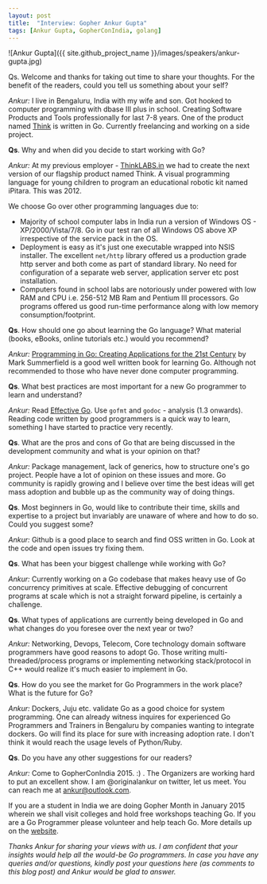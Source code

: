 ```yaml
---
layout: post
title:  "Interview: Gopher Ankur Gupta"
tags: [Ankur Gupta, GopherConIndia, golang]
---
```


![Ankur Gupta]({{ site.github_project_name }}/images/speakers/ankur-gupta.jpg)

Qs. Welcome and thanks for taking out time to share your thoughts. For the benefit of the readers, could you tell us something about your self?

_Ankur:_ I live in Bengaluru, India with my wife and son. Got hooked to computer programming with dbase III plus in school. Creating Software Products and Tools professionally for last 7-8 years. One of the product named [Think](http://ankurgupta.name/work.html) is written in Go. Currently freelancing and working on a side project.

**Qs**. Why and when did you decide to start working with Go?

_Ankur:_ At my previous employer - [ThinkLABS.in](http://www.thinklabs.in/) we had to create the next version of our flagship product named Think. A visual programming language for young children to program an educational robotic kit named iPitara. This was 2012. 

We choose Go over other programming languages due to:

* Majority of school computer labs in India run a version of Windows OS - XP/2000/Vista/7/8. Go in our test ran of all Windows OS above XP irrespective of the service pack in the OS.
* Deployment is easy as it's just one executable wrapped into NSIS installer. The excellent `net/http` library offered us a production grade http server and both come as part of standard library. No need for configuration of a separate web server, application server etc post installation.
* Computers found in school labs are notoriously under powered with low RAM and CPU i.e. 256-512 MB Ram and Pentium III processors. Go programs offered us good run-time performance along with low memory consumption/footprint.

**Qs**. How should one go about learning the Go language? What material (books, eBooks, online tutorials etc.) would you recommend?

_Ankur:_ [Programming in Go: Creating Applications for the 21st Century](http://goo.gl/WFrNn6) by Mark Summerfield is a good well written book for learning Go. Although not recommended to those who have never done computer programming.

**Qs**. What best practices are most important for a new Go programmer to learn and understand?

_Ankur:_ Read [Effective Go](http://golang.org/doc/effective_go.html). Use `gofmt` and `godoc` - analysis (1.3 onwards). Reading code written by good programmers is a quick way to learn, something I have started to practice very recently. 

**Qs**. What are the pros and cons of Go that are being discussed in the development community and what is your opinion on that?

_Ankur:_ Package management, lack of generics, how to structure one's go project. People have a lot of opinion on these issues and more. Go community is rapidly growing and I believe over time the best ideas will get mass adoption and bubble up as the community way of doing things.

**Qs**. Most beginners in Go, would like to contribute their time, skills and expertise to a project but invariably are unaware of where and how to do so. Could you suggest some?

_Ankur:_ Github is a good place to search and find OSS written in Go. Look at the code and open issues try fixing them.

**Qs**. What has been your biggest challenge while working with Go?

_Ankur:_ Currently working on a Go codebase that makes heavy use of Go concurrency primitives at scale. Effective debugging of concurrent programs at scale which is not a straight forward pipeline, is certainly a challenge.

**Qs**. What types of applications are currently being developed in Go and what changes do you foresee over the next year or two?

_Ankur:_ Networking, Devops, Telecom, Core technology domain software programmers have good reasons to adopt Go. Those writing multi-threaded/process programs or implementing networking stack/protocol in C++ would realize it's much easier to implement in Go. 

**Qs**. How do you see the market for Go Programmers in the work place? What is the future for Go?

_Ankur:_ Dockers, Juju etc. validate Go as a good choice for system programming. One can already witness inquires for experienced Go Programmers and Trainers in Bengaluru by companies wanting to integrate dockers. Go will find its place for sure with increasing adoption rate. I don't think it would reach the usage levels of Python/Ruby. 

**Qs**. Do you have any other suggestions for our readers?

_Ankur:_ Come to GopherConIndia 2015. :) . The Organizers are working hard to put an excellent show. I am @originalankur on twitter, let us meet. You can reach me at ankur@outlook.com. 

If you are a student in India we are doing Gopher Month in January 2015 wherein we shall visit colleges and hold free workshops teaching Go. If you are a Go Programmer please volunteer and help teach Go. More details up on the [website](http://www.gophercon.in/gopher-month/).

_Thanks Ankur for sharing your views with us. I am confident that your insights would help all the would-be Go programmers. In case you have any queries and/or questions, kindly post your questions here (as comments to this blog post) and Ankur would be glad to answer._
